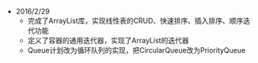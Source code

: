 - 2016/2/29
	- 完成了ArrayList库，实现线性表的CRUD、快速排序、插入排序、顺序迭代功能
	- 定义了容器的通用迭代器，实现了ArrayList的迭代器
	- Queue计划改为循环队列的实现，把CircularQueue改为PriorityQueue
